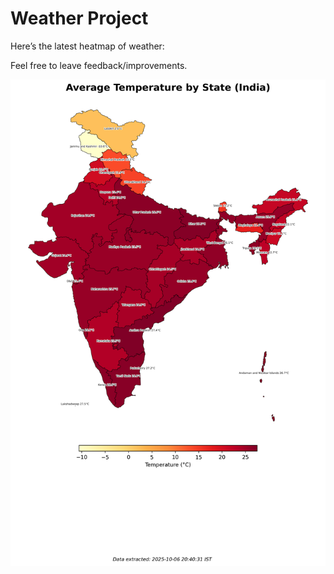 # Weather Project

Here’s the latest heatmap of weather:

Feel free to leave feedback/improvements.

![India Heatmap](docs/assets/india_heatmap.png?v=E3DBE9)

